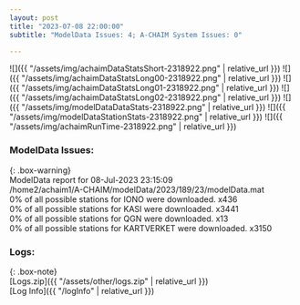 ```yaml
---
layout: post
title: "2023-07-08 22:00:00"
subtitle: "ModelData Issues: 4; A-CHAIM System Issues: 0"

---
```


![]({{ "/assets/img/achaimDataStatsShort-2318922.png" | relative_url }})
![]({{ "/assets/img/achaimDataStatsLong00-2318922.png" | relative_url }})
![]({{ "/assets/img/achaimDataStatsLong01-2318922.png" | relative_url }})
![]({{ "/assets/img/achaimDataStatsLong02-2318922.png" | relative_url }})
![]({{ "/assets/img/modelDataDataStats-2318922.png" | relative_url }})
![]({{ "/assets/img/modelDataStationStats-2318922.png" | relative_url }})
![]({{ "/assets/img/achaimRunTime-2318922.png" | relative_url }})


### ModelData Issues:  
  
{: .box-warning}  
 ModelData report for 08-Jul-2023 23:15:09   
 /home2/achaim1/A-CHAIM/modelData/2023/189/23/modelData.mat   
 0% of all possible stations for IONO were downloaded. x436   
 0% of all possible stations for KASI were downloaded. x3441   
 0% of all possible stations for QGN were downloaded. x13   
 0% of all possible stations for KARTVERKET were downloaded. x3150   
  


### Logs:  
  
{: .box-note}  
[Logs.zip]({{ "/assets/other/logs.zip" | relative_url }})  
[Log Info]({{ "/logInfo" | relative_url }})  

